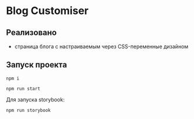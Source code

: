# Blog Customiser

## Реализовано
- страница блога с настраиваемым через CSS-переменные дизайном

## Запуск проекта
```
npm i
```
```
npm run start
```
Для запуска storybook:
```
npm run storybook
```
